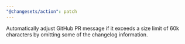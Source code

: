 ```yaml
---
"@changesets/action": patch
---
```


Automatically adjust GitHub PR message if it exceeds a size limit of 60k characters by omitting some of the changelog information.
